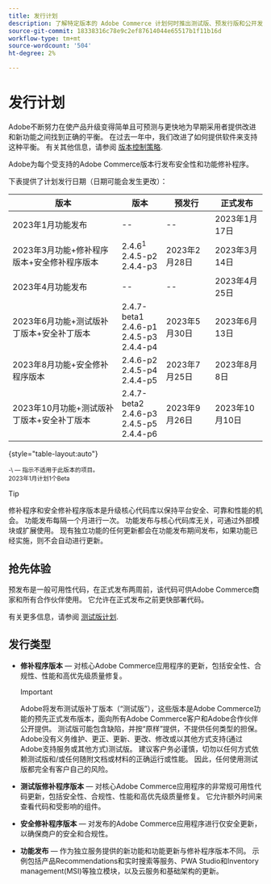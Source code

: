 ```yaml
---
title: 发行计划
description: 了解特定版本的 Adobe Commerce 计划何时推出测试版、预发行版和公开发行版。
source-git-commit: 18338316c78e9c2ef87614044e65517b1f11b16d
workflow-type: tm+mt
source-wordcount: '504'
ht-degree: 2%

---
```



# 发行计划

Adobe不断努力在使产品升级变得简单且可预测与更快地为早期采用者提供改进和新功能之间找到正确的平衡。 在过去一年中，我们改进了如何提供软件来支持这种平衡。 有关其他信息，请参阅 [版本控制策略](versioning-policy.md).

Adobe为每个受支持的Adobe Commerce版本行发布安全性和功能修补程序。

下表提供了计划发行日期（日期可能会发生更改）：

| 版本 | 版本 | 预发行 | 正式发布 |
|--------------------------------------------------------------------|-------------------------------------------------|--------------------|----------------------|
| 2023年1月功能发布 | \-\- | \-\- | 2023年1月17日 |
| 2023年3月功能+修补程序版本+安全修补程序版本 | 2.4.6<sup>1</sup><br>2.4.5-p2<br>2.4.4-p3 | 2023年2月28日 | 2023年3月14日 |
| 2023年4月功能发布 | \-\- | \-\- | 2023年4月25日 |
| 2023年6月功能+测试版补丁版本+安全补丁版本 | 2.4.7-beta1<br>2.4.6-p1<br>2.4.5-p3<br>2.4.4-p4 | 2023年5月30日 | 2023年6月13日 |
| 2023年8月功能+安全修补程序版本 | 2.4.6-p2<br>2.4.5-p4<br>2.4.4-p5 | 2023年7月25日 | 2023年8月8日 |
| 2023年10月功能+测试版补丁版本+安全补丁版本 | 2.4.7-beta2<br>2.4.6-p3<br>2.4.5-p5<br>2.4.4-p6 | 2023年9月26日 | 2023年10月10日 |

{style=&quot;table-layout:auto&quot;}

<sup>\-\ — 指示不适用于此版本的项目。</sup><br>
<sup>2023年1月计划1个Beta</sup><br>

>[!TIP]
>
>修补程序和安全修补程序版本是升级核心代码库以保持平台安全、可靠和性能的机会。 功能发布每隔一个月进行一次。 功能发布与核心代码库无关，可通过外部模块或扩展使用。 现有独立功能的任何更新都会在功能发布期间发布，如果功能已经实施，则不会自动进行更新。

## 抢先体验

预发布是一般可用性代码，在正式发布两周前，该代码可供Adobe Commerce商家和所有合作伙伴使用。 它允许在正式发布之前更快部署代码。

有关更多信息，请参阅 [测试版计划](beta-program.md).

## 发行类型

- **修补程序版本** — 对核心Adobe Commerce应用程序的更新，包括安全性、合规性、性能和高优先级质量修复。

   >[!IMPORTANT]
   >
   >Adobe将发布测试版补丁版本（“测试版”），这些版本是Adobe Commerce功能的预先正式发布版本，面向所有Adobe Commerce客户和Adobe合作伙伴公开提供。 测试版可能包含缺陷，并按“原样”提供，不提供任何类型的担保。 Adobe没有义务维护、更正、更新、更改、修改或以其他方式支持(通过Adobe支持服务或其他方式)测试版。 建议客户务必谨慎，切勿以任何方式依赖测试版和/或任何随附文档或材料的正确运行或性能。 因此，任何使用测试版都完全有客户自己的风险。

- **测试版修补程序版本** — 对核心Adobe Commerce应用程序的非常规可用性代码更新，包括安全性、合规性、性能和高优先级质量修复。 它允许额外时间来查看代码和受影响的组件。
- **安全修补程序版本** — 对发布的Adobe Commerce应用程序进行仅安全更新，以确保商户的安全和合规性。
- **功能发布** — 作为独立服务提供的新功能和功能更新与修补程序版本不同。 示例包括产品Recommendations和实时搜索等服务、PWA Studio和Inventory management(MSI)等独立模块，以及云服务和基础架构的更新。
